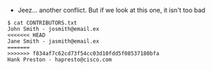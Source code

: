 
* Jeez... another conflict.  But if we look at this one, it isn't too bad

```
$ cat CONTRIBUTORS.txt
John Smith - josmith@email.ex
<<<<<<< HEAD
Jane Smith - jasmith@email.ex
=======
>>>>>>> f834af7c62cd73f54cc03d10fdd5f08537180bfa
Hank Preston - hapresto@cisco.com
```


